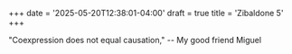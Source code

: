 +++
date = '2025-05-20T12:38:01-04:00'
draft = true
title = 'Zibaldone 5'
+++

"Coexpression does not equal causation," -- My good friend Miguel
